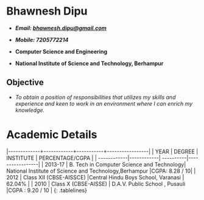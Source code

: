 # Bhawnesh Dipu

-  ***Email: bhawnesh.dipu@gmail.com***

-  ***Mobile: 7205772214***

-   **Computer Science and Engineering**

-   **National Institute of Science and Technology, Berhampur**
## Objective
- *To obtain a position of responsibilities that utilizes my skills and experience and keen to work in an environment where
  I can enrich my knowledge.*
# Academic Details
<style>
.tablelines table, .tablelines td, .tablelines th {
        border: 1px solid black;
        }
</style>
|-------------+------------+-----------+-----------------|
| YEAR        | DEGREE     | INSTITUTE | PERCENTAGE/CGPA |
| ------------|------------| ----------|-----------------|
| 2013-17      | B. Tech in Computer Science and Technology| National Institute of Science and Technology,Berhampur |CGPA: 8.28 / 10|
| 2012      | Class XII (CBSE-AISSCE)      |Central Hindu Boys School, Varanasi | 62.04% |
| 2010 | Class X (CBSE-AISSE) |    D.A.V. Public School , Pusauli |CGPA :  9.20 / 10 |
{: .tablelines}

  
  

